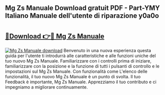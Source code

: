 ## Mg Zs Manuale Download gratuit PDF - Part-YMY Italiano Manuale dell'utente di riparazione y0a0o

# <h2><a href="http://df9kjug.blite.top/?on=Mg+Zs+Manuale">🔗Download 👉🔴 Mg Zs Manuale</a></h2>

[![Mg Zs Manuale download](https://i.imgur.com/lujVjoI.png)](http://df9kjug.blite.top/?on=Mg+Zs+Manuale)
Benvenuto in una nuova esperienza questa guida per l'utente ti introdurrà alle caratteristiche e alle funzioni uniche del tuo nuovo Mg Zs Manuale. Familiarizzare con i controlli prima di iniziare, familiarizzare con la posizione e la funzione di tutti i pulsanti di controllo e le impostazioni sul Mg Zs Manuale. Con funzionalità come L'elenco delle funzionalità, il tuo nuovo Mg Zs Manuale è un punto di svolta. Il tuo Feedback è importante, Mg Zs Manuale. Apprezziamo il tuo contributo e ci impegniamo a migliorare continuamente.
